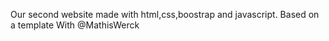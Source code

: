 Our second website made with html,css,boostrap and javascript. Based on a template 
With @MathisWerck
